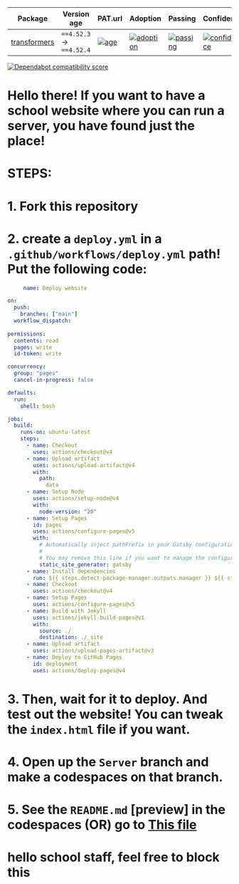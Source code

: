 | Package | Version age | PAT.url | Adoption | Passing | Confidence |
|---|---|---|---|---|---|
| [transformers](https://redirect.github.com/huggingface/transformers) | `==4.52.3` -> `==4.52.4` | [![age](https://developer.mend.io/api/mc/badges/age/pypi/transformers/4.52.4?slim=true)](https://docs.renovatebot.com/merge-confidence/) | [![adoption](https://developer.mend.io/api/mc/badges/adoption/pypi/transformers/4.52.4?slim=true)](https://docs.renovatebot.com/merge-confidence/) | [![passing](https://developer.mend.io/api/mc/badges/compatibility/pypi/transformers/4.52.3/4.52.4?slim=true)](https://docs.renovatebot.com/merge-confidence/) | [![confidence](https://developer.mend.io/api/mc/badges/confidence/pypi/transformers/4.52.3/4.52.4?slim=true)](https://docs.renovatebot.com/merge-confidence/) |
[![Dependabot compatibility score](https://dependabot-badges.githubapp.com/badges/compatibility_score?dependency-name=actions/checkout&package-manager=github_actions&previous-version=2&new-version=4)](https://docs.github.com/en/github/managing-security-vulnerabilities/about-dependabot-security-updates#about-compatibility-scores)


# Hello there! If you want to have a school website where you can run a server, you have found just the place!
# STEPS:
  # 1. Fork this repository
  # 2. create a `deploy.yml` in a `.github/workflows/deploy.yml` path! Put the following code:


```YAML
     name: Deploy website

on:
  push:
    branches: ["main"]
  workflow_dispatch:
  
permissions:
  contents: read
  pages: write
  id-token: write

concurrency:
  group: "pages"
  cancel-in-progress: false

defaults:
  run:
    shell: bash

jobs:
  build:
    runs-on: ubuntu-latest
    steps:
      - name: Checkout
        uses: actions/checkout@v4
      - name: Upload artifact
        uses: actions/upload-artifact@v4
        with:
          path:
            data
      - name: Setup Node
        uses: actions/setup-node@v4
        with:
          node-version: "20"
      - name: Setup Pages
        id: pages
        uses: actions/configure-pages@v5
        with:
          # Automatically inject pathPrefix in your Gatsby configuration file.
          #
          # You may remove this line if you want to manage the configuration yourself.
          static_site_generator: gatsby
      - name: Install dependencies
        run: ${{ steps.detect-package-manager.outputs.manager }} ${{ steps.detect-package-manager.outputs.command }}
      - name: Checkout
        uses: actions/checkout@v4
      - name: Setup Pages
        uses: actions/configure-pages@v5
      - name: Build with Jekyll
        uses: actions/jekyll-build-pages@v1
        with:
          source: ./
          destination: ./_site
      - name: Upload artifact
        uses: actions/upload-pages-artifact@v3
      - name: Deploy to GitHub Pages
        id: deployment
        uses: actions/deploy-pages@v4
```

  # 3. Then, wait for it to deploy. And test out the website! You can tweak the `index.html` file if you want.
  # 4. Open up the `Server` branch and make a codespaces on that branch.
  # 5. See the `README.md` [preview] in the codespaces (OR) go to [This file](https://github.com/Gamer-friend/googlecom/blob/server/text/instructions.md)
# hello school staff, feel free to block this
